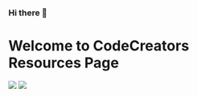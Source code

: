 ### Hi there 👋

# Welcome to CodeCreators Resources Page

[![](https://img.shields.io/badge/linkedin-006699?style=for-the-badge&logo=linkedin&logoColor=white)](https://www.linkedin.com/school/ccsheff)
[![](https://img.shields.io/badge/2024_course_resource-8EE000?style=for-the-badge&logo=website&logoColor=white)](https://github.com/ccsheff24)
<!--
**ccsheff/ccsheff** is a ✨ _special_ ✨ repository because its `README.md` (this file) appears on your GitHub profile.

Here are some ideas to get you started:

- 🔭 I’m currently working on ...
- 🌱 I’m currently learning ...
- 👯 I’m looking to collaborate on ...
- 🤔 I’m looking for help with ...
- 💬 Ask me about ...
- 📫 How to reach me: ...
- 😄 Pronouns: ...
- ⚡ Fun fact: ...
-->
